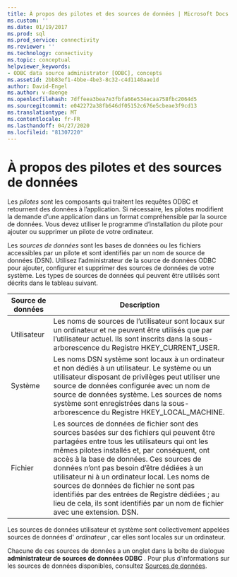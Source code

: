 ```yaml
---
title: À propos des pilotes et des sources de données | Microsoft Docs
ms.custom: ''
ms.date: 01/19/2017
ms.prod: sql
ms.prod_service: connectivity
ms.reviewer: ''
ms.technology: connectivity
ms.topic: conceptual
helpviewer_keywords:
- ODBC data source administrator [ODBC], concepts
ms.assetid: 2bb83ef1-4bbe-4be3-8c32-c4d1140aae1d
author: David-Engel
ms.author: v-daenge
ms.openlocfilehash: 7dffeea3bea7e3fbfa66e534ecaa758fbc2064d5
ms.sourcegitcommit: e042272a38fb646df05152c676e5cbeae3f9cd13
ms.translationtype: MT
ms.contentlocale: fr-FR
ms.lasthandoff: 04/27/2020
ms.locfileid: "81307220"
---
```

# <a name="about-drivers-and-data-sources"></a>À propos des pilotes et des sources de données
Les *pilotes* sont les composants qui traitent les requêtes ODBC et retournent des données à l’application. Si nécessaire, les pilotes modifient la demande d’une application dans un format compréhensible par la source de données. Vous devez utiliser le programme d’installation du pilote pour ajouter ou supprimer un pilote de votre ordinateur.  
  
 Les *sources de données* sont les bases de données ou les fichiers accessibles par un pilote et sont identifiés par un nom de source de données (DSN). Utilisez l’administrateur de la source de données ODBC pour ajouter, configurer et supprimer des sources de données de votre système. Les types de sources de données qui peuvent être utilisés sont décrits dans le tableau suivant.  
  
|Source de données|Description|  
|-----------------|-----------------|  
|Utilisateur|Les noms de sources de l’utilisateur sont locaux sur un ordinateur et ne peuvent être utilisés que par l’utilisateur actuel. Ils sont inscrits dans la sous-arborescence du Registre HKEY_CURRENT_USER.|  
|Système|Les noms DSN système sont locaux à un ordinateur et non dédiés à un utilisateur. Le système ou un utilisateur disposant de privilèges peut utiliser une source de données configurée avec un nom de source de données système. Les sources de noms système sont enregistrées dans la sous-arborescence du Registre HKEY_LOCAL_MACHINE.|  
|Fichier|Les sources de données de fichier sont des sources basées sur des fichiers qui peuvent être partagées entre tous les utilisateurs qui ont les mêmes pilotes installés et, par conséquent, ont accès à la base de données. Ces sources de données n’ont pas besoin d’être dédiées à un utilisateur ni à un ordinateur local. Les noms de sources de données de fichier ne sont pas identifiés par des entrées de Registre dédiées ; au lieu de cela, ils sont identifiés par un nom de fichier avec une extension. DSN.|  
  
 Les sources de données utilisateur et système sont collectivement appelées sources de données d' *ordinateur* , car elles sont locales sur un ordinateur.  
  
 Chacune de ces sources de données a un onglet dans la boîte de dialogue **administrateur de sources de données ODBC** . Pour plus d’informations sur les sources de données disponibles, consultez [Sources de données](../../odbc/reference/data-sources.md).
